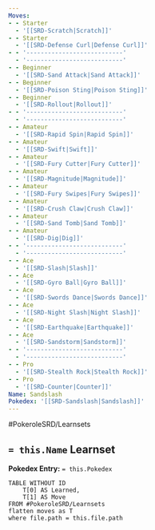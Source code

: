 ```yaml
---
Moves:
- - Starter
  - '[[SRD-Scratch|Scratch]]'
- - Starter
  - '[[SRD-Defense Curl|Defense Curl]]'
- - '---------------------------'
  - '---------------------------'
- - Beginner
  - '[[SRD-Sand Attack|Sand Attack]]'
- - Beginner
  - '[[SRD-Poison Sting|Poison Sting]]'
- - Beginner
  - '[[SRD-Rollout|Rollout]]'
- - '---------------------------'
  - '---------------------------'
- - Amateur
  - '[[SRD-Rapid Spin|Rapid Spin]]'
- - Amateur
  - '[[SRD-Swift|Swift]]'
- - Amateur
  - '[[SRD-Fury Cutter|Fury Cutter]]'
- - Amateur
  - '[[SRD-Magnitude|Magnitude]]'
- - Amateur
  - '[[SRD-Fury Swipes|Fury Swipes]]'
- - Amateur
  - '[[SRD-Crush Claw|Crush Claw]]'
- - Amateur
  - '[[SRD-Sand Tomb|Sand Tomb]]'
- - Amateur
  - '[[SRD-Dig|Dig]]'
- - '---------------------------'
  - '---------------------------'
- - Ace
  - '[[SRD-Slash|Slash]]'
- - Ace
  - '[[SRD-Gyro Ball|Gyro Ball]]'
- - Ace
  - '[[SRD-Swords Dance|Swords Dance]]'
- - Ace
  - '[[SRD-Night Slash|Night Slash]]'
- - Ace
  - '[[SRD-Earthquake|Earthquake]]'
- - Ace
  - '[[SRD-Sandstorm|Sandstorm]]'
- - '---------------------------'
  - '---------------------------'
- - Pro
  - '[[SRD-Stealth Rock|Stealth Rock]]'
- - Pro
  - '[[SRD-Counter|Counter]]'
Name: Sandslash
Pokedex: '[[SRD-Sandslash|Sandslash]]'
---
```


#PokeroleSRD/Learnsets

## `= this.Name` Learnset

**Pokedex Entry:** `= this.Pokedex`

```dataview
TABLE WITHOUT ID
    T[0] AS Learned,
    T[1] AS Move
FROM #PokeroleSRD/Learnsets
flatten moves as T
where file.path = this.file.path
```
